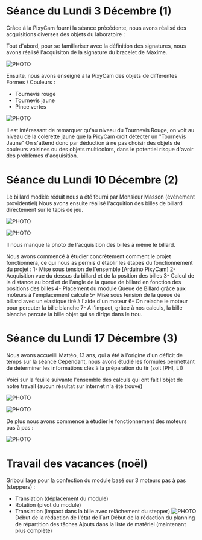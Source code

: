 # Séance du Lundi 3 Décembre (1)

Grâce à la PixyCam fourni la séance précédente, nous avons réalisé des acquisitions diverses des objets du laboratoire :

Tout d'abord, pour se familiariser avec la définition des signatures, nous avons réalisé l'acquisiton de la signature du bracelet de Maxime.


![PHOTO](https://github.com/AntoineFacq/Billarduino/blob/master/rapports/images/acquisition_bracelet.png)

Ensuite, nous avons enseigné à la PixyCam des objets de différentes Formes / Couleurs :
- Tournevis rouge
- Tournevis jaune
- Pince vertes

![PHOTO](https://github.com/AntoineFacq/Billarduino/blob/master/rapports/images/acquisition_tournevis.png)

Il est intéressant de remarquer qu'au niveau du Tournevis Rouge, on voit au niveau de la colerette jaune que la PixyCam croit détecter un "Tournevis Jaune"
On s'attend donc par déduction à ne pas choisir des objets de couleurs voisines ou des objets multicolors, dans le potentiel risque d'avoir des problèmes d'acquisition.

# Séance du Lundi 10 Décembre (2)

Le billard modèle réduit nous a été fourni par Monsieur Masson (évènement providentiel)
Nous avons ensuite réalisé l'acquition des billes de billard dirèctement sur le tapis de jeu.


![PHOTO](https://github.com/AntoineFacq/Billarduino/blob/master/rapports/images/billard_initial.jpg)

![PHOTO](https://github.com/AntoineFacq/Billarduino/blob/master/rapports/images/acquisition_bille.png)

Il nous manque la photo de l'acquisition des billes à même le billard.

Nous avons commencé à étudier concrètement comment le projet fonctionnera, ce qui nous as permis d'établir les étapes du fonctionnement du projet :
1- Mise sous tension de l'ensemble [Arduino PixyCam]
2- Acquisition vue du dessus du billard et de la position des billes
3- Calcul de la distance au bord et de l'angle de la queue de billard en fonction des positions des billes
4- Placement du module Queue de Billard grâce aux moteurs à l'emplacement calculé
5- Mise sous tension de la queue de billard avec un elastique tiré à l'aide d'un moteur
6- On relache le moteur pour percuter la bille blanche
7- A l'impact, grâce à nos calculs, la bille blanche percute la bille objet qui se dirige dans le trou.


# Séance du Lundi 17 Décembre (3)

Nous avons accueilli Mattéo, 13 ans, qui a été à l'origine d'un déficit de temps sur la séance
Cependant, nous avons étudié les formules permettant de déterminer les informations clés à la préparation du tir (soit [PHI, L])

Voici sur la feuille suivante l'ensemble des calculs qui ont fait l'objet de notre travail (aucun résultat sur internet n'a été trouvé)


![PHOTO](https://github.com/AntoineFacq/Billarduino/blob/master/rapports/images/calculs_angle_et_dist.jpg)

![PHOTO](https://github.com/AntoineFacq/Billarduino/blob/master/rapports/images/schema_billard.jpg)

De plus nous avons commencé à étudier le fonctionnement des moteurs pas à pas :


![PHOTO](https://github.com/AntoineFacq/Billarduino/blob/master/rapports/images/moteur_step.jpg)

# Travail des vacances (noël)
Gribouillage pour la confection du module basé sur 3 moteurs pas à pas (steppers) :
- Translation (déplacement du module)
- Rotation (pivot du module)
- Translation (impact dans la bille avec relâchement du stepper)
![PHOTO](https://github.com/AntoineFacq/Billarduino/blob/master/rapports/images/50002E56-34F4-4C36-9A6F-B8EEDA670598.jpeg)
Début de la rédaction de l'état de l´art
Début de la rédaction du planning de répartition des tâches
Ajouts dans la liste de matériel (maintenant plus complète)
